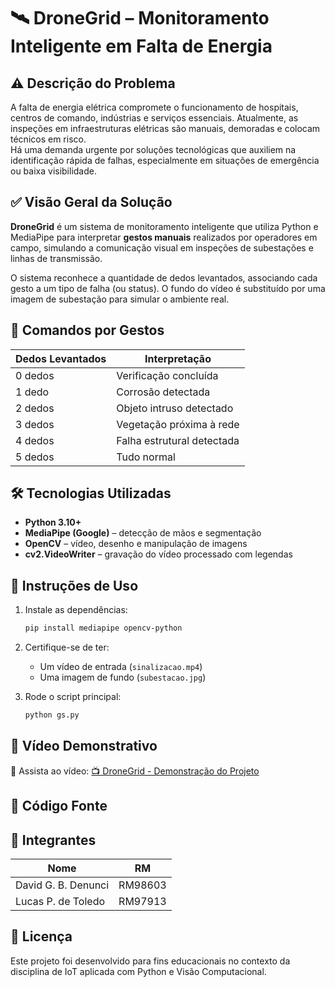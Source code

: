 
# 🛰️ DroneGrid – Monitoramento Inteligente em Falta de Energia

## ⚠️ Descrição do Problema

A falta de energia elétrica compromete o funcionamento de hospitais, centros de comando, indústrias e serviços essenciais. Atualmente, as inspeções em infraestruturas elétricas são manuais, demoradas e colocam técnicos em risco.  
Há uma demanda urgente por soluções tecnológicas que auxiliem na identificação rápida de falhas, especialmente em situações de emergência ou baixa visibilidade.

## ✅ Visão Geral da Solução

**DroneGrid** é um sistema de monitoramento inteligente que utiliza Python e MediaPipe para interpretar **gestos manuais** realizados por operadores em campo, simulando a comunicação visual em inspeções de subestações e linhas de transmissão.

O sistema reconhece a quantidade de dedos levantados, associando cada gesto a um tipo de falha (ou status). O fundo do vídeo é substituído por uma imagem de subestação para simular o ambiente real.

## 🎯 Comandos por Gestos

| Dedos Levantados | Interpretação                     |
|------------------|-----------------------------------|
| 0 dedos          | Verificação concluída             |
| 1 dedo           | Corrosão detectada                |
| 2 dedos          | Objeto intruso detectado          |
| 3 dedos          | Vegetação próxima à rede          |
| 4 dedos          | Falha estrutural detectada        |
| 5 dedos          | Tudo normal                       |

## 🛠️ Tecnologias Utilizadas

- **Python 3.10+**
- **MediaPipe (Google)** – detecção de mãos e segmentação
- **OpenCV** – vídeo, desenho e manipulação de imagens
- **cv2.VideoWriter** – gravação do vídeo processado com legendas

## 📸 Instruções de Uso

1. Instale as dependências:
   ```bash
   pip install mediapipe opencv-python
   ```

2. Certifique-se de ter:
   - Um vídeo de entrada (`sinalizacao.mp4`)
   - Uma imagem de fundo (`subestacao.jpg`)

3. Rode o script principal:

   ```bash
   python gs.py
   ```

## 🎥 Vídeo Demonstrativo

🔗 Assista ao vídeo: [📺 DroneGrid - Demonstração do Projeto](https://youtu.be/vLgsZXoMSGQ)

## 📂 Código Fonte



## 👥 Integrantes

| Nome               | RM       |
|--------------------|----------|
| David G. B. Denunci| RM98603  |
| Lucas P. de Toledo | RM97913  |

## 📝 Licença

Este projeto foi desenvolvido para fins educacionais no contexto da disciplina de IoT aplicada com Python e Visão Computacional.
